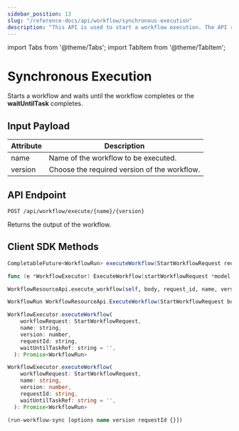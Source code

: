 ```yaml
---
sidebar_position: 13
slug: "/reference-docs/api/workflow/synchronous-execution"
description: "This API is used to start a workflow execution. The API response returns only after the workflow or a specified task is completed. "
---
```


import Tabs from '@theme/Tabs';
import TabItem from '@theme/TabItem';


# Synchronous Execution

Starts a workflow and waits until the workflow completes or the **waitUntilTask** completes. 


## Input Payload

| Attribute | Description | 
| ------------ | ------------- |
| name | Name of the workflow to be executed. |
| version  | Choose the required version of the workflow. |

## API Endpoint
```
POST /api/workflow/execute/{name}/{version}
```

Returns the output of the workflow.

## Client SDK Methods

<Tabs>
<TabItem value="Java" label="Java">

```java
CompletableFuture<WorkflowRun> executeWorkflow(StartWorkflowRequest request, String waitUntilTask)
```

</TabItem>
<TabItem value="Go" label="Go">

```go
func (e *WorkflowExecutor) ExecuteWorkflow(startWorkflowRequest *model.StartWorkflowRequest, waitUntilTask string) (run *model.WorkflowRun, err error)
```

</TabItem>
<TabItem value="Python" label="Python">

```python
WorkflowResourceApi.execute_workflow(self, body, request_id, name, version, **kwargs)
```

</TabItem>
<TabItem value="CSharp" label="C#">

```csharp
WorkflowRun WorkflowResourceApi.ExecuteWorkflow(StartWorkflowRequest body, string requestId, string name, int? version, string waitUntilTaskRef = null)
```

</TabItem>
<TabItem value="JavaScript" label="JavaScript">

```javascript
WorkflowExecutor.executeWorkflow(
    workflowRequest: StartWorkflowRequest,
    name: string,
    version: number,
    requestId: string,
    waitUntilTaskRef: string = '',
  ): Promise<WorkflowRun>
```

</TabItem>
<TabItem value="Typescript" label="Typescript">

```typescript
WorkflowExecutor.executeWorkflow(
    workflowRequest: StartWorkflowRequest,
    name: string,
    version: number,
    requestId: string,
    waitUntilTaskRef: string = '',
  ): Promise<WorkflowRun>
```

</TabItem>
<TabItem value="Clojure" label="Clojure">

```clojure
(run-workflow-sync [options name version requestId {}])
```

</TabItem>
</Tabs>
